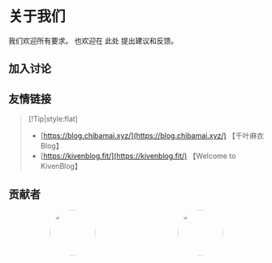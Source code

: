 # 关于我们

我们欢迎所有要求。 也欢迎在 此处 提出建议和反馈。

## 加入讨论

<!-- 1. <a href="https://github.com/Aftersoil/" target="_blank">Aftersoil</a> -->
<!-- 2. <a href="https://github.com/Aftersoil/Aftersoil-wiki/issues" target="_blank">GitHub Issues</a> -->

## 友情链接

> [!Tip|style:flat]
> - [https://blog.chibamai.xyz/](https://blog.chibamai.xyz/) 【千叶麻衣 Blog】
> - [https://kivenblog.fit/](https://kivenblog.fit/) 【Welcome to KivenBlog】

## 贡献者

<style>
#list {
  list-style-type: none;
  padding: 0;
  overflow: hidden;
  display: flex;
  justify-content: space-around;
}

#list .item-h {
  display: block;
  width: 90px;
  height: 90px;
  color: #555;
}

#list .item-h > img {
  width: 100%;
  height: 100%;
  border-radius: 50%;
  cursor: pointer;
  margin: 0;
}

#list .item-h {
  text-decoration: none;
}

@media (max-width: 500px) {
  #list > .list-item {
    width: 100%;
  }
}

</style>

<ul id="list">
  <li class="list-item">
    <a href="https://github.com/Thomasvader" title="Thomasvader" target="_blank" class="item-h">
      <img src="https://avatars3.githubusercontent.com/u/44936398?s=96&v=4">
    </a>
  </li>
  <li class="list-item">
    <a href="https://github.com/Kivenxue" title="Kivenxue" target="_blank" class="item-h">
      <img src="https://avatars3.githubusercontent.com/u/48984085?s=96&v=4">
    </a>
  </li>
</ul>
